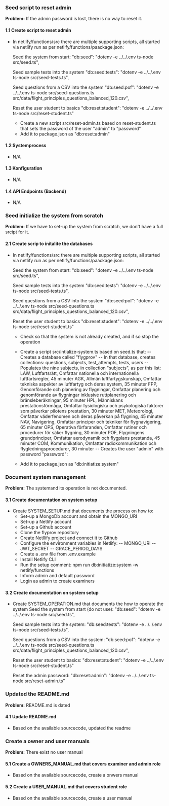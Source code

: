 ### **Seed script to reset admin**

**Problem:** If the admin password is lost, there is no way to reset it.

#### **1.1 Create script to reset admin**
* In netlify/functions/src there are multiple supporting scripts, all started via netlify run 
  as per netlify/functions/paackage.json:

    Seed the system from start:
    "db:seed": "dotenv -e ../../.env ts-node src/seed.ts",
    
    Seed sample tests into the system
    "db:seed:tests": "dotenv -e ../../.env ts-node src/seed-tests.ts",
    
    Seed questions from a CSV into the system
    "db:seed:pof": "dotenv -e ../../.env ts-node src/seed-questions.ts src/data/flight_principles_questions_balanced_120.csv",
    
    Reset the user student to basics
    "db:reset:student": "dotenv -e ../../.env ts-node src/reset-student.ts"

  - Create a new script src/reset-admin.ts based on reset-student.ts that sets the password of the user "admin" to "password"
  - Add it to package.json as "db:reset:admin"

#### **1.2 Systemprocess**
* N/A

#### **1.3 Konfiguration**
* N/A

#### **1.4 API Endpoints (Backend)**
* N/A


### **Seed initialize the system from scratch**

**Problem:** If we have to set-up the system from scratch, we don't have a full srcipt for it.

#### **2.1 Create scrip to initalite the databases**
* In netlify/functions/src there are multiple supporting scripts, all started via netlify run 
  as per netlify/functions/paackage.json:

    Seed the system from start:
    "db:seed": "dotenv -e ../../.env ts-node src/seed.ts",
    
    Seed sample tests into the system
    "db:seed:tests": "dotenv -e ../../.env ts-node src/seed-tests.ts",
    
    Seed questions from a CSV into the system
    "db:seed:pof": "dotenv -e ../../.env ts-node src/seed-questions.ts src/data/flight_principles_questions_balanced_120.csv",
    
    Reset the user student to basics
    "db:reset:student": "dotenv -e ../../.env ts-node src/reset-student.ts"
  
  - Check so that the system is not already created, and if so stop the operation
  - Create a script src/intialize-system.ts based on seed.ts that:
    -- Creates a database called "flygprov"
    -- In that database, creates collections: questions, subjects, test_attempts, tests, users
    -- Populates the nine subjects, in collection "subjects", as per this list:
        LAW, Luftfartsrätt, Omfattar nationella och internationella luftfartsregler, 45 minuter
        AGK, Allmän luftfartygskunskap, Omfattar tekniska aspekter av luftfartyg och deras system, 35 minuter
        FPP, Genomförande och planering av flygningar, Omfattar planering och genomförande av flygningar inklusive ruttplanering och bränsleberäkningar, 95 minuter
        HPL, Människans prestationsförmåga, Omfattar fysiologiska och psykologiska faktorer som påverkar pilotens prestation, 30 minuter
        MET, Meteorologi, Omfattar väderfenomen och deras påverkan på flygning, 45 minuter
        NAV, Navigering, Omfattar principer och tekniker för flygnavigering, 65 minuter
        OPS, Operativa förfaranden, Omfattar rutiner och procedurer för säker flygning, 30 minuter
        POF, Flygningens grundprinciper, Omfattar aerodynamik och flygplans prestanda, 45 minuter
        COM, Kommunikation, Omfattar radiokommunikation och flygledningsprocedurer, 30 minuter
    -- Creates the user "admin" with password "password":

  - Add it to package.json as "db:initiatize:system"

### **Document system management**

**Problem:** The systemand its operation is not documented.

#### **3.1 Create documentation on system setup**
* Create SYSTEM_SETUP.md that documents the process on how to:
  - Set-up a MongoDb account and obtain the MONGO_URI
  - Set-up a Netlify account
  - Set-up a Github account
  - Clone the flyprov repository
  - Create Netllify project and connect it to Github
  - Configure the environment variables in Netlify:
  -- MONGO_URI
  -- JWT_SECRET 
  -- GRACE_PERIOD_DAYS 
  - Create a .env file from .env.example
  - Install Netlify CLI
  - Run the setup comment: npm run db:initiatize:system -w netlify/functions
  - Inform admin and default password
  - Login as admin to create examiners

#### **3.2 Create documentation on system setup**
* Create SYSTEM_OPERATION.md that documents the how to operate the system
    Seed the system from start (do not use):
    "db:seed": "dotenv -e ../../.env ts-node src/seed.ts",
    
    Seed sample tests into the system:
    "db:seed:tests": "dotenv -e ../../.env ts-node src/seed-tests.ts",
    
    Seed questions from a CSV into the system:
    "db:seed:pof": "dotenv -e ../../.env ts-node src/seed-questions.ts src/data/flight_principles_questions_balanced_120.csv",
    
    Reset the user student to basics:
    "db:reset:student": "dotenv -e ../../.env ts-node src/reset-student.ts"
    
    Reset the admin password:
    "db:reset:admin": "dotenv -e ../../.env ts-node src/reset-admin.ts"


### **Updated the README.md**

**Problem:** README.md is dated

#### **4.1 Update README.md**
* Based on the available sourcecode, updated the readme


### **Create a owner and user manuals**

**Problem:** There exist no user manual

#### **5.1 Create a OWNERS_MANUAL.md  that covers examiner and admin role**
* Based on the available sourcecode, create a onwers manual

#### **5.2 Create a USER_MANUAL.md  that covers student role**
* Based on the available sourcecode, create a user manual

